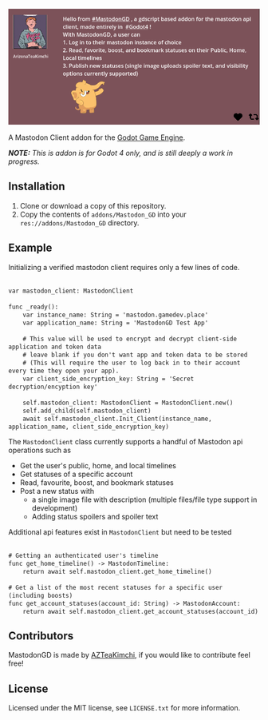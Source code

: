 ![Dialogue Manager for Godot](docs/MastodonGD_Post.png)

A Mastodon Client addon for the [Godot Game Engine](https://godotengine.org/).

_**NOTE:** This is addon is for Godot 4 only, and is still deeply a work in progress._

## Installation

1. Clone or download a copy of this repository.
2. Copy the contents of `addons/Mastodon_GD` into your `res://addons/Mastodon_GD` directory.

## Example
Initializing a verified mastodon client requires only a few lines of code.

``` GDScript

var mastodon_client: MastodonClient

func _ready():
    var instance_name: String = 'mastodon.gamedev.place'
    var application_name: String = 'MastodonGD Test App'

    # This value will be used to encrypt and decrypt client-side application and token data
    # leave blank if you don't want app and token data to be stored
    # (This will require the user to log back in to their account every time they open your app).
    var client_side_encryption_key: String = 'Secret decryption/encyption key' 

    self.mastodon_client: MastodonClient = MastodonClient.new()
	self.add_child(self.mastodon_client)
	await self.mastodon_client.Init_Client(instance_name, application_name, client_side_encryption_key)
```

The `MastodonClient` class currently supports a handful of Mastodon api operations such as
- Get the user's public, home, and local timelines
- Get statuses of a specific account
- Read, favourite, boost, and bookmark statuses
- Post a new status with
   - a single image file with description (multiple files/file type support in development)
   - Adding status spoilers and spoiler text

Additional api features exist in `MastodonClient` but need to be tested

``` GDScript

# Getting an authenticated user's timeline
func get_home_timeline() -> MastodonTimeline:
    return await self.mastodon_client.get_home_timeline()

# Get a list of the most recent statuses for a specific user (including boosts)
func get_account_statuses(account_id: String) -> MastodonAccount:
    return await self.mastodon_client.get_account_statuses(account_id)

```

## Contributors

MastodonGD is made by [AZTeaKimchi](https://mastodon.gamedev.place/@AZTeaKimchi), if you would like to contribute feel free!

## License

Licensed under the MIT license, see `LICENSE.txt` for more information.
